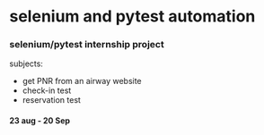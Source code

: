 # selenium and pytest automation
### selenium/pytest internship project
subjects:
* get PNR from an airway website
* check-in test
* reservation test  
#### 23 aug - 20 Sep
